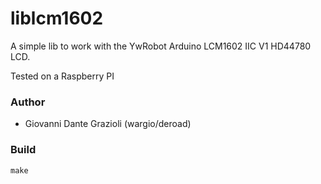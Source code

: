 # liblcm1602

A simple lib to work with the YwRobot Arduino LCM1602 IIC V1 HD44780 LCD.

Tested on a Raspberry PI

### Author

 - Giovanni Dante Grazioli (wargio/deroad)

### Build

    make
    

